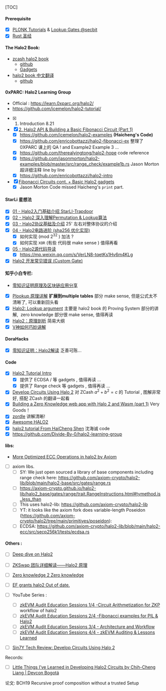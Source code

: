 [TOC]
#### Prerequisite
 - [x] [PLONK Tutorials](https://learn.z2o-k7e.world/plonk-intro-cn/plonk-arithmetization.html) &  [Lookup Gates @secbit](https://github.com/sec-bit/learning-zkp/blob/develop/plonk-intro-cn/plonk-lookup.md)
 - [x] [Rust 圣经](https://course.rs/about-book.html)

#### The Halo2 Book:
  - [zcash halo2 book](https://zcash.github.io/halo2/)
	  - [github](https://github.com/zcash/halo2/blob/main/book/)
	  - [Gadgets](https://zcash.github.io/halo2/design/gadgets.html)
  - [halo2 book 中文翻译](https://trapdoor-tech.github.io/halo2-book-chinese/)
	  - [github](https://trapdoor-tech.github.io/halo2-book-chinese/)

#### 0xPARC: Halo2 Learning Group
 - Official : https://learn.0xparc.org/halo2/
 - https://github.com/icemelon/halo2-tutorial/
 - [x] 1. Introduction 8.21 
 - [x] [2. Halo2 API & Building a Basic Fibonacci Circuit (Part 1)]()  
	 - [x] https://github.com/icemelon/halo2-examples  **(Haicheng's Code)**
	 - [x]  https://github.com/enricobottazzi/halo2-fibonacci-ex  整理了 0XPARC 课上的 QA !  and Example2 Example 3 ...
	 - [x] https://github.com/therealyingtong/halo2-hope  code reference
	 - [x] https://github.com/jasonmorton/halo2-examples/blob/master/src/range_check/example1b.rs   Jason Morton 超详细注释 line by line
	 - [x] https://github.com/enricobottazzi/halo2-intro
 - [x] [Fibonacci Circuits cont. + Basic Halo2 gadgets](https://www.youtube.com/watch?v=YclxoJ069zg&t=1695s)
	 - [x] Jason Morton Code missed Haicheng's `print` part.

#### StarLi 星想法
 - [x] [01 - Halo2入门基础介绍 StarLI-Trapdoor](https://www.bilibili.com/video/BV1ML4y1M7iV)
 - [x] [02 - Halo2 深入理解Permutation & Lookup算法](https://www.bilibili.com/video/BV1C34y1t7pN)
 - [x] [03 - Halo2协议基础及介绍](https://www.bilibili.com/video/BV19L4y1T7ai)    25' 左右对整体协议的介绍
 - [x] [04 - Halo2电路进阶 (sha256 优化实现)](https://www.bilibili.com/video/BV1LL411P7ba)
	 - [x] 如何实现 (mod  $2^{32}$ ) 加法 ? 
	 - [x] 如何实现 `XOR`  (有些 代码很 make sense ) 值得再看
 - [x] [05 - Halo2源代码导读](https://www.bilibili.com/video/BV1HS4y1D7tX)
	 - [x] https://mp.weixin.qq.com/s/VerLN8-tqetKs1Hv6m4KLg
 - [x] [Halo2 开发常见错误 (Custom Gate)](https://mp.weixin.qq.com/s?__biz=MzU5MzMxNTk2Nw==&mid=2247488089&idx=1&sn=0eb6b7e6ae1363522029fd8b592c5e57&chksm=fe130349c9648a5f1f376766c08b08fe6319949b14c6130909484cbe0cf8936edd7890063de9&cur_album_id=1458661849167511555&scene=190#rd)

#### 知乎小白专栏: 
 - [零知识证明原理及区块链应用分享](https://www.zhihu.com/column/c_1170346974367916032)
 - [x] [Plookup 原理详解](https://zhuanlan.zhihu.com/p/366693663)     **扩展到multiple tables** 部分 make sense, 但是公式太不清晰了, 可以重新回头看
 - [x] [Halo2: Lookup argument](https://zhuanlan.zhihu.com/p/447736247)  主要是 halo2 book 的 Proving System 部分的讲解,   zero knowledge 部分很 make sense, 值得再读
 - [x] [Halo2：原理剖析](https://zhuanlan.zhihu.com/p/385134321)    简易大纲
 - [x] [V神如何巧妙讲解](https://zhuanlan.zhihu.com/p/429253463)

#### DoraHacks
 - [x] [零知识证明：Halo2解读](https://www.bilibili.com/video/BV1qk4y1j71i)    乏善可陈...

#### Code
 - [x] [Halo2 Tutorial Intro](https://erroldrummond.gitbook.io/halo2-tutorial)
	 - [x] 提供了 ECDSA / 等 gadgets , 值得再读 ...
	 - [x] 提供了  Range check 等 gadgets , 值得再读 ...
 - [x] [Develop Circuits Using Halo 2](https://medium.com/@ola_zkzkvm/sin7y-tech-review-develop-circuits-using-halo-2-829e2f26856)    对 ZCash $a^2 + b^2 = c$  的 Tutorial , 图解非常好, 搭配 ZCash 的翻译一起看
 - [x] [Building a Zero Knowledge web app with Halo 2 and Wasm (part 1)](https://medium.com/@yujiangtham/building-a-zero-knowledge-web-app-with-halo-2-and-wasm-part-1-80858c8d16ee)  Very Goods！
 - [x] [zordle](https://github.com/nalinbhardwaj/zordle)  讲解清晰!
 - [x] [Awesome HALO2](https://github.com/adria0/awesome-halo2)
 - [x] [halo2 tutorial From HaiCheng Shen](https://github.com/icemelon/halo2-tutorial)  沈海诚 code
 - [x] https://github.com/Divide-By-0/halo2-learning-group

#### libs:
 - [More Optimized ECC Operations in halo2 by Axiom](https://github.com/axiom-crypto/halo2-lib/tree/main/halo2-ecc/src)
- [ ] axiom libs.
	- [ ] SY: We just open sourced a library of base components including range check here: https://github.com/axiom-crypto/halo2-lib/blob/main/halo2-base/src/gates/range.rs
	- [ ] https://axiom-crypto.github.io/halo2-lib/halo2_base/gates/range/trait.RangeInstructions.html#tymethod.is_less_than
	- [ ] This uses halo2-lib: https://github.com/axiom-crypto/halo2-lib
	- [ ] YT: it looks like the axiom fork does variable-length Poseidon (https://github.com/axiom-crypto/halo2/tree/main/primitives/poseidon):
	- [ ] ECDSA: https://github.com/axiom-crypto/halo2-lib/blob/main/halo2-ecc/src/secp256k1/tests/ecdsa.rs

#### Others :
 - [ ] [Deep dive on Halo2](https://www.youtube.com/watch?v=YlTt12s7vGE&t=4770s)
 - [ ] [ZKSwap 团队详细解读——Halo2 原理](https://www.geekmeta.com/article/3704425.html)
 - [ ] [Zero knowledge 2 Zero knowledge](https://mirror.xyz/searchblock.eth/y11EKtXAtK3aXRVMV1yYqw7FibKHxI0fK10vlVRDaD4)
 - [ ] [EF grants halo2 Out of date.](https://github.com/EDGDrummond/EF-grant)
 - [ ] YouTube Series : 
	 - [ ] [zkEVM Audit Education Sessions 1/4 -Circuit Arithmetization for ZKP](https://www.youtube.com/watch?v=ofDcWqZAGK4)   workflow of halo2
	 - [ ] [zkEVM Audit Education Sessions 2/4 -Fibonacci examples for PIL & Halo2](https://www.youtube.com/watch?v=luMnF1fHeIk)
	 - [ ] [zkEVM Audit Education Sessions 3/4 - Architecture and Workflow](https://www.youtube.com/watch?v=qbR5pwmRxKY)
	 - [ ] [zkEVM Audit Education Sessions 4/4 - zkEVM Auditing & Lessons Learned](https://www.youtube.com/watch?v=gCKh6ySXYTU)
 - [ ] [Sin7Y Tech Review: Develop Circuits Using Halo 2](https://medium.com/@ola_zkzkvm/sin7y-tech-review-develop-circuits-using-halo-2-829e2f26856#)


Records:
 - [ ] [Little Things I’ve Learned in Developing Halo2 Circuits by Chih-Cheng Liang | Devcon Bogotá]()


论文: BCH19 Recursive proof composition without a trusted Setup

